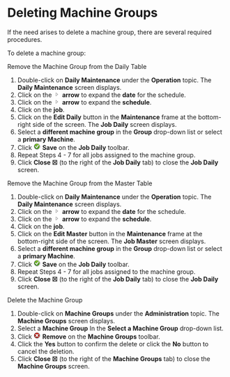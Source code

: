 # Deleting Machine Groups

If the need arises to delete a machine group, there are several required
procedures.

To delete a machine group:

Remove the Machine Group from the Daily Table

1. Double-click on **Daily Maintenance** under the **Operation** topic.
    The **Daily Maintenance** screen displays.
2. Click on the ![Expand](../../../Resources/Images/EM/EMarrowtoexpand.png)
    **arrow** to expand the **date** for the schedule.
3. Click on the ![Expand](../../../Resources/Images/EM/EMarrowtoexpand.png)
    **arrow** to expand the **schedule**.
4. Click on the **job**.
5. Click on the **Edit Daily** button in the **Maintenance** frame at
    the bottom-right side of the screen. The **Job Daily** screen
    displays.
6. Select a **different machine group** in the **Group** drop-down list
    or select a **primary Machine**.
7. Click ![Save     icon](../../../Resources/Images/EM/EMsave.png "Save icon") **Save**
    on the **Job Daily** toolbar.
8. Repeat Steps 4 - 7 for all jobs assigned to the machine
    group.
9. Click **Close ☒** (to the right of the **Job Daily** tab) to close
    the **Job Daily** screen.

Remove the Machine Group from the Master Table

1. Double-click on **Daily Maintenance** under the **Operation** topic.
    The **Daily Maintenance** screen displays.
2. Click on the ![Expand](../../../Resources/Images/EM/EMarrowtoexpand.png)
    **arrow** to expand the **date** for the schedule.
3. Click on the ![Expand](../../../Resources/Images/EM/EMarrowtoexpand.png)
    **arrow** to expand the **schedule**.
4. Click on the **job**.
5. Click on the **Edit Master** button in the **Maintenance** frame at
    the bottom-right side of the screen. The **Job Master** screen
    displays.
6. Select a **different machine group** in the **Group** drop-down list
    or select a **primary Machine**.
7. Click ![Save     icon](../../../Resources/Images/EM/EMsave.png "Save icon") **Save**
    on the **Job Daily** toolbar.
8. Repeat Steps 4 - 7 for all jobs assigned to the machine
    group.
9. Click **Close ☒** (to the right of the **Job Daily** tab) to close
    the **Job Daily** screen.

Delete the Machine Group

1. Double-click on **Machine Groups** under the **Administration**
    topic. The **Machine Groups** screen displays.
2. Select a **Machine Group** In the **Select a Machine Group**
    drop-down list.
3. Click ![Remove     icon](../../../Resources/Images/EM/EMdelete.png "Remove icon")
    **Remove** on the **Machine Groups** toolbar.
4. Click the **Yes** button to confirm the delete or click the **No**
    button to cancel the deletion.
5. Click **Close ☒** (to the right of the **Machine Groups** tab) to
    close the **Machine Groups** screen.
